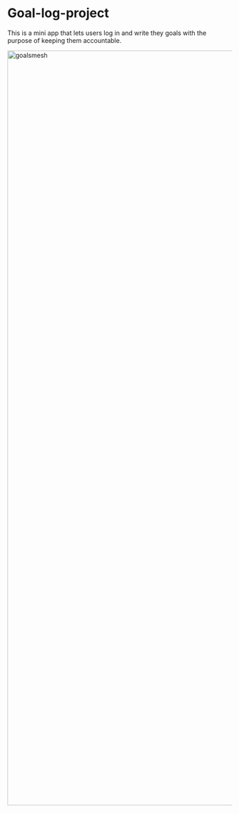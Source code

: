 # Goal-log-project
This is a mini app that lets users log in and write they goals with the purpose of keeping them accountable. 

<img width="1692" alt="goalsmesh" src="https://user-images.githubusercontent.com/97550201/208809904-800a6fb4-8af7-4eb0-9181-0bd679371ff8.png">

